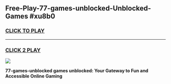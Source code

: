 
## Free-Play-77-games-unblocked-Unblocked-Games #xu8b0
<h3>
<a href="https://news.freeplayer.one?title=77-games-unblocked&ref=8M">CLICK TO PLAY</a></h3>
<hr>

<h3>
<a href="https://news.freeplayer.one?title=77-games-unblocked&ref=8M">CLICK 2 PLAY</a>
  
</h3>

<a href="https://news.freeplayer.one?title=77-games-unblocked&ref=8M"><img src="https://clearcache.store/games.png"></a>


**77-games-unblocked games unblocked: Your Gateway to Fun and Accessible Online Gaming**
